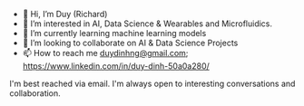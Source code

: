 - 👋 Hi, I’m Duy (Richard)
- 👀 I’m interested in AI, Data Science &  Wearables and Microfluidics. 
- 🌱 I’m currently learning machine learning models 
- 💞️ I’m looking to collaborate on AI & Data Science Projects 
- 📫 How to reach me duydinhng@gmail.com; 
https://www.linkedin.com/in/duy-dinh-50a0a280/

I'm best reached via email. I'm always open to interesting conversations and collaboration.
<!---
duydinhng/duydinhng is a ✨ special ✨ repository because its `README.md` (this file) appears on your GitHub profile.
You can click the Preview link to take a look at your changes.
--->
